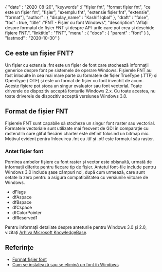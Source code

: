 {
  "date" : "2020-08-20",
  "keywords" :[ "fișier fnt", "format fișier fnt", "ce este un fișier fnt", "fișier", "exemplu fnt", "extensie fișier fnt", "extensie", "format"],
  "author" : {
    "display_name" : "Kashif Iqbal"
},
  "draft" : "false",
  "toc" : true,
  "title" :"FNT - Fișier cu font Windows",
  "description":"Aflați despre formatul de fișier FNT și despre API-urile care pot crea și deschide fișiere FNT.",
  "linktitle" : "FNT",
  "menu" : {
    "docs" : {
      "parent" : "font"
}
},
  "lastmod" : "2020-10-30"
}

## Ce este un fișier FNT?

Un fișier cu extensia .fnt este un fișier de font care stochează informații generice despre font pe sistemele de operare Windows. Fișierele FNT au fost înlocuite în cea mai mare parte cu formatele de fișier TrueType (.TTF) și OpenType (.OTF) și este un format de fișier cu font învechit de acum. Aceste fișiere pot stoca un singur evaluator sau font vectorial. Toate driverele de dispozitiv acceptă fonturile Windows 2.x. Cu toate acestea, nu toate driverele de dispozitiv
acceptă versiunea Windows 3.0.

## Format de fișier FNT

Fișierele FNT sunt capabile să stocheze un singur font raster sau vectorial. Formatele vectoriale sunt utilizate mai frecvent de GDI în comparație cu rasterul în care gliful fiecărei charter este definit folosind un bitmap mic. Motivul evident pentru înlocuirea .fnt cu .ttf și .otf este formatul său raster.

### Antet fișier font
Pornirea ambelor fișiere cu font raster și vector este obișnuită, urmată de informații diferite pentru fiecare tip de fișier. Antetul font-file include pentru Windows 3.0 include șase câmpuri noi, după cum urmează, care sunt setate la zero pentru a asigura compatibilitatea cu versiunile viitoare de Windows.

* dFlags
* dfAspace
* dfBspace
* dfCspace
* dfColorPointer
* dfReserved1

Pentru informații detaliate despre anteturile pentru Windows 3.0 și 2.0, vizitați [Arhiva Microsoft KnowledgeBase](https://jeffpar.github.io/kbarchive/kb/065/Q65123/).

## Referințe
* [Format fișier font](https://jeffpar.github.io/kbarchive/kb/065/Q65123/)
* [Cum se instalează sau se elimină un font în Windows](https://support.microsoft.com/en-us/windows/how-to-install-or-remove-a-font-in-windows-f12d0657-2fc8-7613-c76f-88d043b334b8)

